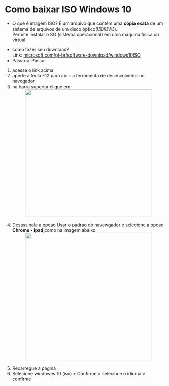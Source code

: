 # Como baixar ISO Windows 10
 
* O que é imagem ISO?
É um arquivo que contém uma **cópia exata** de um sistema de arquivos de um disco óptico(CD/DVD).<br>
Permite instalar o SO (sistema operacional) em uma máquina física ou virtual.

- como fazer seu download?<br>
Link: [microsoft.com/pt-br/software-download/windows10ISO](https://www.microsoft.com/pt-br/software-download/windows10ISO)
 - Passo-a-Passo:
1. acesse o link acima <br>
2. aperte a tecla F12 para abrir a ferramenta de desenvolvedor no navegador<br>
3. na barra superior clique em:<br>
<img src="https://github.com/user-attachments/assets/c2a9f270-7374-462e-9cc3-a08a8f3e3b2b" width="400" style = "display: block; margin: auto;"><br>
4. Desassinale a opcao Usar o padrao do navewgador e selecione a opcao **Chrome - ipad**,como na imagem abaixo:<br>
<img src="https://github.com/user-attachments/assets/2334e8e2-02b2-4727-ab92-937570de0192" width="400" style = "display:block; margin: auto;"><br>
5. Recarregue a pagina <br>
6. Selecione windowes 10  (iso) > Confirme > selecione o idioma > confirme
